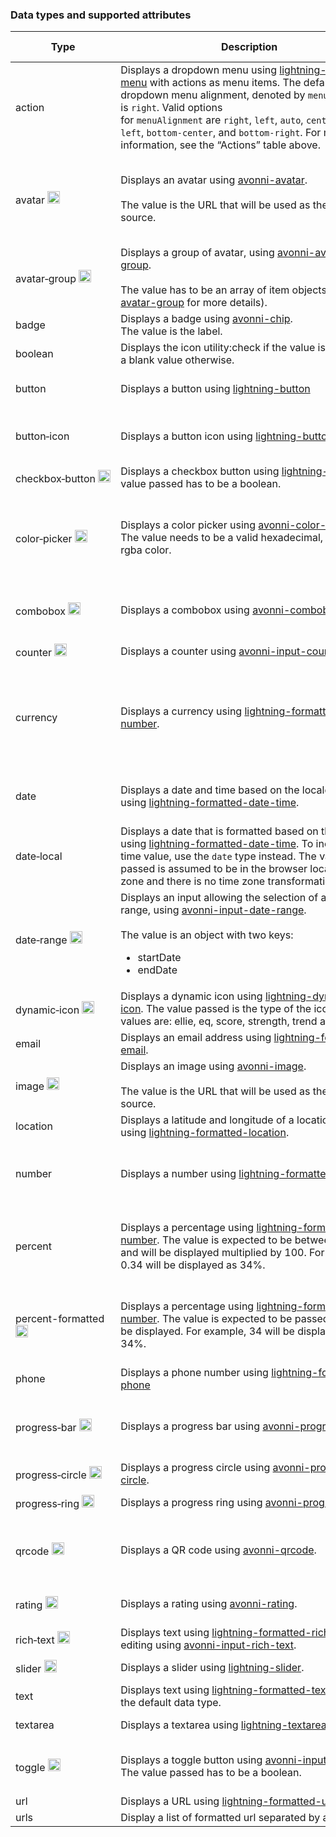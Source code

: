 ### Data types and supported attributes

| **Type**                                                                                                                       | **Description**                                                                                                                                                                                                                                                                                                                                                                                                                                                     | **Supported type attributes**                                                                                                                                 |
| ------------------------------------------------------------------------------------------------------------------------------ | ------------------------------------------------------------------------------------------------------------------------------------------------------------------------------------------------------------------------------------------------------------------------------------------------------------------------------------------------------------------------------------------------------------------------------------------------------------------- | ------------------------------------------------------------------------------------------------------------------------------------------------------------- |
| action                                                                                                                         | Displays a dropdown menu using [lightning-button-menu](https://developer.salesforce.com/docs/component-library/bundle/lightning-datatable/bundle/lightning-button-menu/) with actions as menu items. The default dropdown menu alignment, denoted by `menuAlignment`, is `right`. Valid options for `menuAlignment` are `right`, `left`, `auto`, `center`, `bottom-left`, `bottom-center`, and `bottom-right`. For more information, see the “Actions” table above. | rowActions (required), menuAlignment (defaults to right)                                                                                                      |
| avatar&nbsp;<img src="/assets/images/mini-logo-avonni.png" class="slds-m-bottom_none" width="20" alt="Avonni"/>                | Displays an avatar using [avonni-avatar](/components/avatar).<br><br>The value is the URL that will be used as the image source.                                                                                                                                                                                                                                                                                                                                    | alternativeText, entityIconName, entitySrc, fallbackIconName, initials, size, presence, primaryText, secondaryText, status, variant                           |
| avatar&#8209;group&nbsp;<img src="/assets/images/mini-logo-avonni.png" class="slds-m-bottom_none" width="20" alt="Avonni"/>    | Displays a group of avatar, using [avonni-avatar-group](/components/avatar-group).<br><br>The value has to be an array of item objects (see [avatar-group](/components/avatar-group) for more details).                                                                                                                                                                                                                                                             | actionIconName, layout, maxCount, name, size, variant                                                                                                         |
| badge                                                                                                                          | Displays a badge using [avonni-chip](/components/chip). <br>The value is the label.                                                                                                                                                                                                                                                                                                                                                                                 | variant                                                                                                                                                       |
| boolean                                                                                                                        | Displays the icon utility:check if the value is true, and a blank value otherwise.                                                                                                                                                                                                                                                                                                                                                                                  | N/A                                                                                                                                                           |
| button                                                                                                                         | Displays a button using [lightning-button](https://developer.salesforce.com/docs/component-library/bundle/lightning-datatable/bundle/lightning-button/)                                                                                                                                                                                                                                                                                                             | disabled, iconName, iconPosition, label, name, title, variant                                                                                                 |
| button&#8209;icon                                                                                                              | Displays a button icon using [lightning-button-icon](https://developer.salesforce.com/docs/component-library/bundle/lightning-datatable/bundle/lightning-button-icon/)                                                                                                                                                                                                                                                                                              | alternativeText, class, disabled, iconClass, iconName, name, title, variant                                                                                   |
| checkbox&#8209;button&nbsp;<img src="/assets/images/mini-logo-avonni.png" class="slds-m-bottom_none" width="20" alt="Avonni"/> | Displays a checkbox button using [lightning-input](https://developer.salesforce.com/docs/component-library/bundle/lightning-input/example). The value passed has to be a boolean.                                                                                                                                                                                                                                                                                   | disabled, label, name                                                                                                                                         |
| color&#8209;picker&nbsp;<img src="/assets/images/mini-logo-avonni.png" class="slds-m-bottom_none" width="20" alt="Avonni"/>    | Displays a color picker using [avonni-color-picker](/components/color-picker). The value needs to be a valid hexadecimal, rgb or rgba color.                                                                                                                                                                                                                                                                                                                        | colors, disabled, hideColorInput, label, menuAlignment, menuIconName, menuIconSize, menuVariant, name, opacity, type                                          |
| combobox&nbsp;<img src="/assets/images/mini-logo-avonni.png" class="slds-m-bottom_none" width="20" alt="Avonni"/>              | Displays a combobox using [avonni-combobox](/components/combobox).                                                                                                                                                                                                                                                                                                                                                                                                  | disabled, dropdown-alignment, dropdown-length, is-multi-select, options, placeholder                                                                          |
| counter&nbsp;<img src="/assets/images/mini-logo-avonni.png" class="slds-m-bottom_none" width="20" alt="Avonni"/>               | Displays a counter using [avonni-input-counter](/components/input-counter).                                                                                                                                                                                                                                                                                                                                                                                         | disabled, label, max, min, name, step                                                                                                                         |
| currency                                                                                                                       | Displays a currency using [lightning-formatted-number](https://developer.salesforce.com/docs/component-library/bundle/lightning-datatable/bundle/lightning-formatted-number/).                                                                                                                                                                                                                                                                                      | currencyCode, currencyDisplayAs, minimumIntegerDigits, minimumFractionDigits, maximumFractionDigits, minimumSignificantDigits, maximumSignificantDigits, step |
| date                                                                                                                           | Displays a date and time based on the locale using [lightning-formatted-date-time](https://developer.salesforce.com/docs/component-library/bundle/lightning-datatable/bundle/lightning-formatted-date-time/).                                                                                                                                                                                                                                                       | day, era, hour, hour12, minute, month, second, timeZone, timeZoneName, weekday, year                                                                          |
| date&#8209;local                                                                                                               | Displays a date that is formatted based on the locale using [lightning-formatted-date-time](https://developer.salesforce.com/docs/component-library/bundle/lightning-datatable/bundle/lightning-formatted-date-time/). To include a time value, use the `date` type instead. The value passed is assumed to be in the browser local time zone and there is no time zone transformation.                                                                             | day, month, year                                                                                                                                              |
| date&#8209;range&nbsp;<img src="/assets/images/mini-logo-avonni.png" class="slds-m-bottom_none" width="20" alt="Avonni"/>      | Displays an input allowing the selection of a date range, using [avonni-input-date-range](/components/input-date-range).<br><br>The value is an object with two keys:<ul><li>startDate</li><li>endDate</li></ul>                                                                                                                                                                                                                                                    | dateStyle, disabled, label, labelStartDate, labelEndDate, timeStyle, timezone, type, weekStartDay                                                             |
| dynamic&#8209;icon&nbsp;<img src="/assets/images/mini-logo-avonni.png" class="slds-m-bottom_none" width="20" alt="Avonni"/>    | Displays a dynamic icon using [lightning-dynamic-icon](https://developer.salesforce.com/docs/component-library/bundle/lightning-dynamic-icon/example). The value passed is the type of the icon. Valid values are: ellie, eq, score, strength, trend and waffle.                                                                                                                                                                                                    | alternativeText, option                                                                                                                                       |
| email                                                                                                                          | Displays an email address using [lightning-formatted-email](https://developer.salesforce.com/docs/component-library/bundle/lightning-datatable/bundle/lightning-formatted-email/).                                                                                                                                                                                                                                                                                  | N/A                                                                                                                                                           |
| image&nbsp;<img src="/assets/images/mini-logo-avonni.png" class="slds-m-bottom_none" width="20" alt="Avonni"/>                 | Displays an image using [avonni-image](/components/image).<br><br>The value is the URL that will be used as the image source.                                                                                                                                                                                                                                                                                                                                       | alternativeText, height, sizes, srcset, thumbnail, width                                                                                                      |
| location                                                                                                                       | Displays a latitude and longitude of a location using [lightning-formatted-location](https://developer.salesforce.com/docs/component-library/bundle/lightning-datatable/bundle/lightning-formatted-location/).                                                                                                                                                                                                                                                      | latitude, longitude                                                                                                                                           |
| number                                                                                                                         | Displays a number using [lightning-formatted-number](https://developer.salesforce.com/docs/component-library/bundle/lightning-datatable/bundle/lightning-formatted-number/).                                                                                                                                                                                                                                                                                        | minimumIntegerDigits, minimumFractionDigits, maximumFractionDigits, minimumSignificantDigits, maximumSignificantDigits                                        |
| percent                                                                                                                        | Displays a percentage using [lightning-formatted-number](https://developer.salesforce.com/docs/component-library/bundle/lightning-datatable/bundle/lightning-formatted-number/). The value is expected to be between 0 and 1, and will be displayed multiplied by 100. For example, 0.34 will be displayed as 34%.                                                                                                                                                  | minimumIntegerDigits, minimumFractionDigits, maximumFractionDigits, minimumSignificantDigits, maximumSignificantDigits, step                                  |
| percent-formatted&nbsp;<img src="/assets/images/mini-logo-avonni.png" class="slds-m-bottom_none" width="20" alt="Avonni"/>     | Displays a percentage using [lightning-formatted-number](https://developer.salesforce.com/docs/component-library/bundle/lightning-datatable/bundle/lightning-formatted-number/). The value is expected to be passed as it will be displayed. For example, 34 will be displayed as 34%.                                                                                                                                                                              | minimumIntegerDigits, minimumFractionDigits, maximumFractionDigits, minimumSignificantDigits, maximumSignificantDigits, step                                  |
| phone                                                                                                                          | Displays a phone number using [lightning-formatted-phone](https://developer.salesforce.com/docs/component-library/bundle/lightning-datatable/bundle/lightning-formatted-phone/)                                                                                                                                                                                                                                                                                     | N/A                                                                                                                                                           |
| progress&#8209;bar&nbsp;<img src="/assets/images/mini-logo-avonni.png" class="slds-m-bottom_none" width="20" alt="Avonni"/>    | Displays a progress bar using [avonni-progress-bar](/components/progress-bar).                                                                                                                                                                                                                                                                                                                                                                                      | label, referenceLines, showValue, textured, theme, thickness, valuePrefix, valueSuffix, valuePosition, variant                                                |
| progress&#8209;circle&nbsp;<img src="/assets/images/mini-logo-avonni.png" class="slds-m-bottom_none" width="20" alt="Avonni"/> | Displays a progress circle using [avonni-progress-circle](/components/progress-circle).                                                                                                                                                                                                                                                                                                                                                                             | direction, label, size, thickness, variant                                                                                                                    |
| progress&#8209;ring&nbsp;<img src="/assets/images/mini-logo-avonni.png" class="slds-m-bottom_none" width="20" alt="Avonni"/>   | Displays a progress ring using [avonni-progress-ring](/components/progress-ring).                                                                                                                                                                                                                                                                                                                                                                                   | direction, hideIcon, size, variant                                                                                                                            |
| qrcode&nbsp;<img src="/assets/images/mini-logo-avonni.png" class="slds-m-bottom_none" width="20" alt="Avonni"/>                | Displays a QR code using [avonni-qrcode](/components/qrcode).                                                                                                                                                                                                                                                                                                                                                                                                       | background, borderColor, borderWidth, color, encoding, errorCorrection, padding, size                                                                         |
| rating&nbsp;<img src="/assets/images/mini-logo-avonni.png" class="slds-m-bottom_none" width="20" alt="Avonni"/>                | Displays a rating using [avonni-rating](/components/rating).                                                                                                                                                                                                                                                                                                                                                                                                        | disabled, iconName, iconSize, label, max, min, selection, valueHidden                                                                                         |
| rich&#8209;text&nbsp;<img src="/assets/images/mini-logo-avonni.png" class="slds-m-bottom_none" width="20" alt="Avonni"/>       | Displays text using [lightning-formatted-rich-text](https://developer.salesforce.com/docs/component-library/bundle/lightning-formatted-rich-text/documentation) and editing using [avonni-input-rich-text](https://developer.salesforce.com/docs/component-library/bundle/lightning-input-rich-text/documentation).                                                                                                                                                 | disabled, formats, placeholder, variant                                                                                                                       |
| slider&nbsp;<img src="/assets/images/mini-logo-avonni.png" class="slds-m-bottom_none" width="20" alt="Avonni"/>                | Displays a slider using [lightning-slider](https://developer.salesforce.com/docs/component-library/bundle/lightning-slider/example).                                                                                                                                                                                                                                                                                                                                | disabled, label, max, min, size, step                                                                                                                         |
| text                                                                                                                           | Displays text using [lightning-formatted-text](https://developer.salesforce.com/docs/component-library/bundle/lightning-datatable/bundle/lightning-formatted-text/). This is the default data type.                                                                                                                                                                                                                                                                 | linkify                                                                                                                                                       |
| textarea                                                                                                                       | Displays a textarea using [lightning-textarea](https://developer.salesforce.com/docs/component-library/bundle/lightning-textarea/documentation).                                                                                                                                                                                                                                                                                                                    | maxLength, minLength, placeholder                                                                                                                             |
| toggle&nbsp;<img src="/assets/images/mini-logo-avonni.png" class="slds-m-bottom_none" width="20" alt="Avonni"/>                | Displays a toggle button using [avonni-input-toggle](/components/input-toggle). The value passed has to be a boolean.                                                                                                                                                                                                                                                                                                                                               | disabled, hideMark, label, messageToggleActive, messageToggleInactive, name, size                                                                             |
| url                                                                                                                            | Displays a URL using [lightning-formatted-url](https://developer.salesforce.com/docs/component-library/bundle/lightning-datatable/bundle/lightning-formatted-url/).                                                                                                                                                                                                                                                                                                 | label, target, tooltip                                                                                                                                        |
| urls                                                                                                                           | Display a list of formatted url separated by a comma.                                                                                                                                                                                                                                                                                                                                                                                                               | label, target                                                                                                                                                 |
